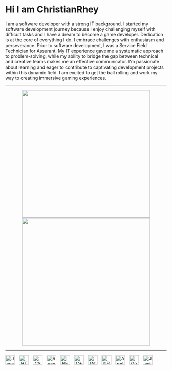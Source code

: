 
# Hi I am ChristianRhey

I am a software developer with a strong IT background. I started my software development journey because I enjoy challenging myself with difficult tasks and I have a dream to become a game developer. Dedication is at the core of everything I do. I embrace challenges with enthusiasm and perseverance. Prior to software development, I was a Service Field Technician for Assurant. My IT experience gave me a systematic approach to problem-solving, while my ability to bridge the gap between technical and creative teams makes me an effective communicator. I'm passionate about learning and eager to contribute to captivating development projects within this dynamic field. I am excited to get the ball rolling and work my way to creating immersive gaming experiences.

---

<p align="center">
  <img src="https://github-readme-stats.vercel.app/api?username=ctojot&show_icons=true&theme=bear" width="400">
  <img src="https://github-readme-streak-stats.herokuapp.com?user=ctojot&theme=dark&hide_border=true" width="400">
</p>

---
<p align="center">
  <img align="left" alt="JavaScipt" width="30px" style="padding-right:10px;" src="https://cdn.jsdelivr.net/gh/devicons/devicon/icons/javascript/javascript-original.svg"/>
<img align="left" alt="HTML" width="30px" style="padding-right:10px;" src="https://cdn.jsdelivr.net/gh/devicons/devicon/icons/html5/html5-plain.svg" />
<img align="left" alt="CSS" width="30px" style="padding-right:10px;" src="https://cdn.jsdelivr.net/gh/devicons/devicon/icons/css3/css3-plain.svg" />
<img align="left" alt="React" width="30px" style="padding-right:10px;" src="https://cdn.jsdelivr.net/gh/devicons/devicon/icons/react/react-original.svg" />
<img align="left" alt="NodeJS" width="30px" style="padding-right:10px;" src="https://cdn.jsdelivr.net/gh/devicons/devicon/icons/nodejs/nodejs-original.svg" />
<img align="left" alt="C++" width="30px" style="padding-right:10px;" src="https://cdn.jsdelivr.net/gh/devicons/devicon/icons/cplusplus/cplusplus-line.svg" />
<img align="left" alt="GitHub" width="30px" style="padding-right:10px;" src="https://cdn.jsdelivr.net/gh/devicons/devicon/icons/github/github-original.svg" />
<img align="left" alt="NPM" width="30px" style="padding-right:10px;" src="https://cdn.jsdelivr.net/gh/devicons/devicon/icons/npm/npm-original-wordmark.svg" />
<img align="left" alt="Apple" width="30px" style="padding-right:10px;" src="https://cdn.jsdelivr.net/gh/devicons/devicon/icons/apple/apple-original.svg" />
<img align="left" alt="GoogleChrome" width="30px" style="padding-right:10px;" src="https://cdn.jsdelivr.net/gh/devicons/devicon/icons/chrome/chrome-original.svg" />
<img align="left" alt="Jest" width="30px" style="padding-right:10px;" src="https://cdn.jsdelivr.net/gh/devicons/devicon/icons/jest/jest-plain.svg" />

<br />
</p>

